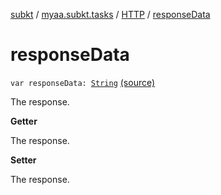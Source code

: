 [subkt](../../index.md) / [myaa.subkt.tasks](../index.md) / [HTTP](index.md) / [responseData](./response-data.md)

# responseData

`var responseData: `[`String`](https://kotlinlang.org/api/latest/jvm/stdlib/kotlin/-string/index.html) [(source)](https://github.com/Myaamori/SubKt/blob/0.1.9/src/main/kotlin/myaa/subkt/tasks/tasks.kt#L1463)

The response.

**Getter**

The response.

**Setter**

The response.


